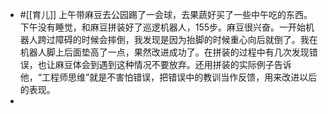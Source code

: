 - #[[育儿]]  上午带麻豆去公园踢了一会球，去果蔬好买了一些中午吃的东西。下午没有睡觉，和麻豆拼装好了巡逻机器人，155步。麻豆很兴奋。一开始机器人跨过障碍的时候会摔倒，我发现是因为抬脚的时候重心向后就倒了。我在机器人脚上后面垫高了一点，果然改进成功了。在拼装的过程中有几次发现错误，也让麻豆体会到遇到这种情况不要放弃。还用拼装的实际例子告诉他，“工程师思维”就是不害怕错误，把错误中的教训当作反馈，用来改进以后的表现。
- 
